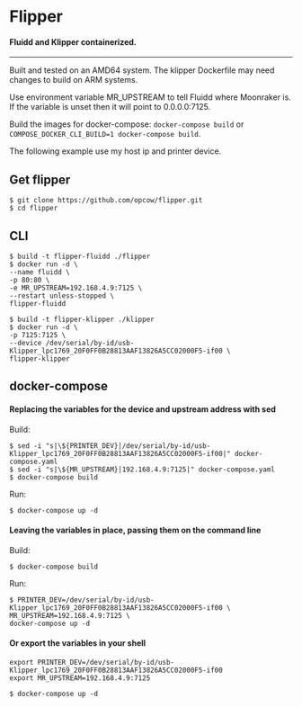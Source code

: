 # Flipper

#### Fluidd and Klipper containerized.
---
Built and tested on an AMD64 system. The klipper Dockerfile may need changes to build on ARM systems. 

Use environment variable MR_UPSTREAM to tell Fluidd where Moonraker is. If the variable is unset then it will point to 0.0.0.0:7125.

Build the images for docker-compose: `docker-compose build` or `COMPOSE_DOCKER_CLI_BUILD=1 docker-compose build`.


The following example use my host ip and printer device. 

Get flipper
---
    $ git clone https://github.com/opcow/flipper.git
    $ cd flipper


CLI
---
    $ build -t flipper-fluidd ./flipper
    $ docker run -d \
    --name fluidd \
    -p 80:80 \
    -e MR_UPSTREAM=192.168.4.9:7125 \
    --restart unless-stopped \
    flipper-fluidd

    $ build -t flipper-klipper ./klipper
    $ docker run -d \
    -p 7125:7125 \
    --device /dev/serial/by-id/usb-Klipper_lpc1769_20F0FF0B28813AAF13826A5CC02000F5-if00 \
    flipper-klipper

docker-compose
---
#### Replacing the variables for the device and upstream address with sed

Build:

    $ sed -i "s|\${PRINTER_DEV}|/dev/serial/by-id/usb-Klipper_lpc1769_20F0FF0B28813AAF13826A5CC02000F5-if00|" docker-compose.yaml
    $ sed -i "s|\${MR_UPSTREAM}|192.168.4.9:7125|" docker-compose.yaml
    $ docker-compose build

Run:

    $ docker-compose up -d

#### Leaving the variables in place, passing them on the command line

Build:

    $ docker-compose build

Run:

    $ PRINTER_DEV=/dev/serial/by-id/usb-Klipper_lpc1769_20F0FF0B28813AAF13826A5CC02000F5-if00 \
    MR_UPSTREAM=192.168.4.9:7125 \
    docker-compose up -d

#### Or export the variables in your shell

    export PRINTER_DEV=/dev/serial/by-id/usb-Klipper_lpc1769_20F0FF0B28813AAF13826A5CC02000F5-if00
    export MR_UPSTREAM=192.168.4.9:7125

    $ docker-compose up -d
